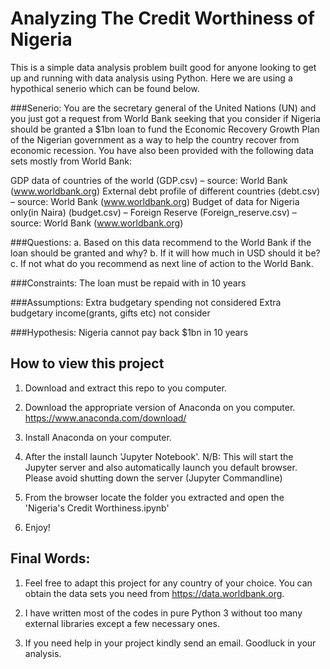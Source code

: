 # Analyzing The Credit Worthiness of Nigeria

 This is a simple data analysis problem built good for anyone looking to get up and running with data analysis using Python. 
 Here we are using a hypothical senerio which can be found below.

 ###Senerio: 
 You are the secretary general of the United Nations (UN) and you just got a request from World Bank seeking that you consider if Nigeria should be granted a $1bn loan to fund the Economic Recovery Growth Plan of the Nigerian government as a way to help the country recover from economic recession. You have also been provided with the following data sets mostly from World Bank:

 GDP data of countries of the world (GDP.csv) – source: World Bank (www.worldbank.org)
 External debt profile of different countries (debt.csv) – source: World Bank (www.worldbank.org)
 Budget of data for Nigeria only(in Naira) (budget.csv) –
 Foreign Reserve (Foreign_reserve.csv) – source: World Bank (www.worldbank.org)

 ###Questions:
 a. Based on this data recommend to the World Bank if the loan should be granted and why? 
 b. If it will how much in USD should it be?
 c. If not what do you recommend as next line of action to the World Bank.

 ###Constraints:
 The loan must be repaid with in 10 years
 
 ###Assumptions:
 Extra budgetary spending not considered
 Extra budgetary income(grants, gifts etc) not consider 
 
 ###Hypothesis:
 Nigeria cannot pay back $1bn in 10 years



 ## How to view this project
 1. Download and extract this repo to you computer.

 2. Download the appropriate version of Anaconda on you computer. https://www.anaconda.com/download/
 
 3. Install Anaconda on your computer. 

 4. After the install launch 'Jupyter Notebook'. N/B: This will start the Jupyter server and also automatically launch you default browser. Please avoid shutting down the server (Jupyter Commandline)

 5. From the browser locate the folder you extracted and open the 'Nigeria's Credit Worthiness.ipynb'

 6. Enjoy!


## Final Words:
 1. Feel free to adapt this project for any country of your choice. You can obtain the data sets you need from https://data.worldbank.org. 
 
 2. I have written most of the codes in pure Python 3 without too many external libraries except a few necessary ones.

 3. If you need help in your project kindly send an email. Goodluck in your analysis.
